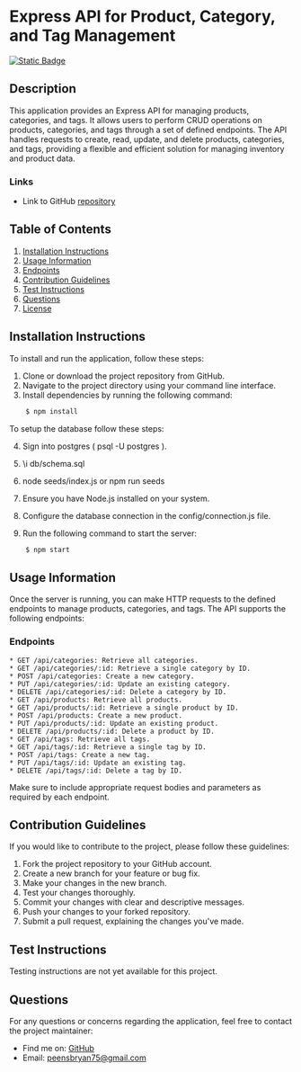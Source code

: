 # Express API for Product, Category, and Tag Management

[![Static Badge](https://img.shields.io/badge/License-MIT-yellow)](https://opensource.org/license/mit)
  
## Description
This application provides an Express API for managing products, categories, and tags. It allows users to perform CRUD operations on products, categories, and tags through a set of defined endpoints. The API handles requests to create, read, update, and delete products, categories, and tags, providing a flexible and efficient solution for managing inventory and product data.

### Links
* Link to GitHub [repository](https://github.com/BryanPeens/e-commerce-back-end)

## Table of Contents
1. [Installation Instructions](#installation-instructions)
2. [Usage Information](#usage-information)
3. [Endpoints](#endpoints)
4. [Contribution Guidelines](#contribution-guidelines)
5. [Test Instructions](#test-instructions)
6. [Questions](#questions)
7. [License](#license)
  
## Installation Instructions

To install and run the application, follow these steps:

1. Clone or download the project repository from GitHub.
2. Navigate to the project directory using your command line interface.
3. Install dependencies by running the following command:

```bash
    $ npm install
```
To setup the database follow these steps: 

4. Sign into postgres ( psql -U postgres ).
5. \i db/schema.sql
6. node seeds/index.js or npm run seeds

7. Ensure you have Node.js installed on your system.
8. Configure the database connection in the config/connection.js file.
9. Run the following command to start the server:

```bash
    $ npm start
```
## Usage Information
Once the server is running, you can make HTTP requests to the defined endpoints to manage products, categories, and tags. The API supports the following endpoints:

### Endpoints
    * GET /api/categories: Retrieve all categories.
    * GET /api/categories/:id: Retrieve a single category by ID.
    * POST /api/categories: Create a new category.
    * PUT /api/categories/:id: Update an existing category.
    * DELETE /api/categories/:id: Delete a category by ID.
    * GET /api/products: Retrieve all products.
    * GET /api/products/:id: Retrieve a single product by ID.
    * POST /api/products: Create a new product.
    * PUT /api/products/:id: Update an existing product.
    * DELETE /api/products/:id: Delete a product by ID.
    * GET /api/tags: Retrieve all tags.
    * GET /api/tags/:id: Retrieve a single tag by ID.
    * POST /api/tags: Create a new tag.
    * PUT /api/tags/:id: Update an existing tag.
    * DELETE /api/tags/:id: Delete a tag by ID.

Make sure to include appropriate request bodies and parameters as required by each endpoint.

## Contribution Guidelines
If you would like to contribute to the project, please follow these guidelines:

1. Fork the project repository to your GitHub account.
2. Create a new branch for your feature or bug fix.
3. Make your changes in the new branch.
4. Test your changes thoroughly.
5. Commit your changes with clear and descriptive messages.
6. Push your changes to your forked repository.
7. Submit a pull request, explaining the changes you've made.

## Test Instructions
Testing instructions are not yet available for this project.

## Questions
For any questions or concerns regarding the application, feel free to contact the project maintainer:

* Find me on: [GitHub](https://github.com/BryanPeens)
* Email: peensbryan75@gmail.com